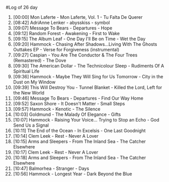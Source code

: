 #Log of 26 day

1. [00:00] Mon Laferte - Mon Laferte, Vol. 1 - Tu Falta De Querer
1. [08:42] AdriAnne Lenker - abysskiss - symbol
1. [09:07] Message To Bears - Departures - Hope
1. [09:12] Random Forest - Awakening - First to Wake
1. [09:15] The Album Leaf - One Day I'll Be on Time - Wet the Day
1. [09:20] Hammock - Chasing After Shadows...Living With The Ghosts Outtakes EP - Verse for Forgiveness (instrumental)
1. [09:27] Caspian - You Are The Conductor & The Four Trees (Remastered) - The Dove
1. [09:30] The American Dollar - The Technicolour Sleep - Rudiments Of A Spiritual Life
1. [09:36] Hammock - Maybe They Will Sing for Us Tomorrow - City in the Dust on My Window
1. [09:39] This Will Destroy You - Tunnel Blanket - Killed the Lord, Left for the New World
1. [09:46] Message To Bears - Departures - Find Our Way Home
1. [09:52] Saxon Shore - It Doesn't Matter - Small Steps
1. [09:57] Hammock - Kenotic - The Silence
1. [10:03] Goldmund - The Malady Of Elegance - Gifts
1. [10:07] Hammock - Raising Your Voice... Trying to Stop an Echo - God Send Us a Signal
1. [10:11] The End of the Ocean - In Excelsis - One Last Goodnight
1. [10:14] Clem Leek - Rest - Never A Lover
1. [10:15] Arms and Sleepers - From The Inland Sea - The Catcher Elsewhere
1. [10:17] Clem Leek - Rest - Never A Lover
1. [10:18] Arms and Sleepers - From The Inland Sea - The Catcher Elsewhere
1. [10:47] Balmorhea - Stranger - Days
1. [10:56] Hammock - Longest Year - Dark Beyond the Blue
